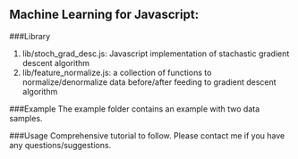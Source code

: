 ## Machine Learning for Javascript:

###Library
1. lib/stoch_grad_desc.js: Javascript implementation of stachastic gradient descent algorithm
2. lib/feature_normalize.js: a collection of functions to normalize/denormalize data before/after feeding to gradient descent algorithm

###Example
The example folder contains an example with two data samples.

###Usage
Comprehensive tutorial to follow. Please contact me if you have any questions/suggestions.